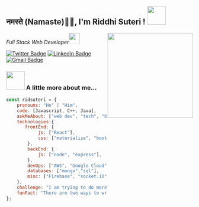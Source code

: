 <h2>नमस्ते (Namaste)🙏🏻,  I'm Riddhi Suteri !
<img src="https://media.giphy.com/media/12oufCB0MyZ1Go/giphy.gif" width="50"></h2>
<img align='right' src="https://media.giphy.com/media/M9gbBd9nbDrOTu1Mqx/giphy.gif" width="230">
<p><em>Full Stack Web Developer<img src="https://media.giphy.com/media/WUlplcMpOCEmTGBtBW/giphy.gif" width="30"> 
</em></p>

[![Twitter Badge](https://img.shields.io/badge/-@ridsuteri-1ca0f1?style=flat-square&labelColor=1ca0f1&logo=twitter&logoColor=white&link=https://twitter.com/ridsuteri)](https://twitter.com/ridsuteri) [![Linkedin Badge](https://img.shields.io/badge/-riddhi%20suteri-blue?style=flat-square&logo=Linkedin&logoColor=white&link=https://www.linkedin.com/in/riddhi-suteri/)](https://www.linkedin.com/in/riddhi-suteri/) 
[![Gmail Badge](https://img.shields.io/badge/-ridsuteri@gmail.com-c14438?style=flat-square&logo=Gmail&logoColor=white&link=mailto:ridsuteri@gmail.com)](mailto:ridsuteri@gmail.com)

### <img src="https://media.giphy.com/media/VgCDAzcKvsR6OM0uWg/giphy.gif" width="50"> A little more about me...  

```javascript
const ridsuteri = {
    pronouns: "He" | "Him",
    code: [Javascript, C++, Java],
    askMeAbout: ["web dev", "tech", "blog writing"],
    technologies:{
       frontEnd: {
            js: ["React"],
            css: ["materialize", "bootstrap"]
        },
        backEnd: {
            js: ["node", "express"],
        },
        devOps: ["AWS", "Google Cloud"],
        databases: ["mongo","sql"],
        misc: ["Firebase", "socket.iO"]  
    },
    challenge: "I am trying to do more open source contributions",
    funFact: "There are two ways to write error-free programs; only the third one works"
};
```
